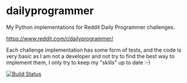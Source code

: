 # dailyprogrammer
My Python implementations for Reddit Daily Programmer challenges.

https://www.reddit.com/r/dailyprogrammer/

Each challenge implementation has some form of tests, and the code is 
very basic as I am not a developer and not try to find the best way to
implement them, I only try to keep my "skills" up to date :-)

[![Build Status](https://travis-ci.org/pablomartinez/dailyprogrammer.svg?branch=master)](https://travis-ci.org/pablomartinez/dailyprogrammer)
